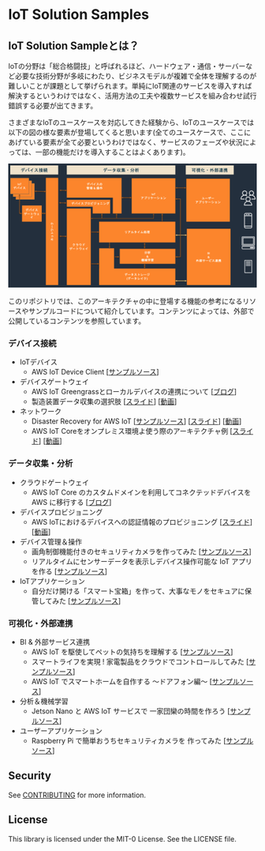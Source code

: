 # IoT Solution Samples

## IoT Solution Sampleとは？

IoTの分野は「総合格闘技」と呼ばれるほど、ハードウェア・通信・サーバーなど必要な技術分野が多岐にわたり、ビジネスモデルが複雑で全体を理解するのが難しいことが課題として挙げられます。単純にIoT関連のサービスを導入すれば解決するというわけではなく、活用方法の工夫や複数サービスを組み合わせ試行錯誤する必要が出てきます。

さまざまなIoTのユースケースを対応してきた経験から、IoTのユースケースでは以下の図の様な要素が登場してくると思います(全てのユースケースで、ここにあげている要素が全て必要というわけではなく、サービスのフェーズや状況によっては、一部の機能だけを導入することはよくあります)。

![IoTの概念的なアーキテクチャ](IoTArchitecture.png)

このリポジトリでは、このアーキテクチャの中に登場する機能の参考になるリソースやサンプルコードについて紹介しています。コンテンツによっては、外部で公開しているコンテンツを参照しています。

### デバイス接続

- IoTデバイス
  - AWS IoT Device Client [[サンプルソース](https://github.com/awslabs/aws-iot-device-client)]
- デバイスゲートウェイ
  - AWS IoT Greengrassとローカルデバイスの連携について [[ブログ](https://aws.amazon.com/jp/blogs/news/implementing-local-client-devices-with-aws-iot-greengrass/)]
  - 製造装置データ収集の選択肢 [[スライド](https://pages.awscloud.com/rs/112-TZM-766/images/EV_aws-iot-deep-dive-5-915-topic2_Sep-2021.pdf)] [[動画](https://youtu.be/AGTZTqt7An8)]
- ネットワーク
  - Disaster Recovery for AWS IoT [[サンプルソース](https://aws.amazon.com/jp/solutions/implementations/disaster-recovery-for-aws-iot/)] [[スライド](https://www.slideshare.net/AmazonWebServicesJapan/03aws-iotdr)] [[動画](https://youtu.be/d6clolYKF-E)]
  - AWS IoT Coreをオンプレミス環境よ使う際のアーキテクチャ例 [[スライド](https://pages.awscloud.com/rs/112-TZM-766/images/EV_aws-iot-deep-dive-5-915-topic3_Sep-2021.pdf)] [[動画](https://youtu.be/4LOThx3Pd7A)]

### データ収集・分析

- クラウドゲートウェイ
  - AWS IoT Core のカスタムドメインを利用してコネクテッドデバイスを AWS に移行する [[ブログ](https://aws.amazon.com/jp/blogs/news/migrating-devices-aws-iot-custom-domains/)]
- デバイスプロビジョニング
  - AWS IoTにおけるデバイスへの認証情報のプロビジョニング [[スライド](https://pages.awscloud.com/rs/112-TZM-766/images/EV_iot-deepdive-aws2_Sep-2020.pdf)] [[動画](https://youtu.be/gcJwNEQ2eLY)]
- デバイス管理＆操作
  - 画角制御機能付きのセキュリティカメラを作ってみた [[サンプルソース](https://aws.amazon.com/jp/builders-flash/202109/angle-control-camera/)]
  - リアルタイムにセンサーデータを表示しデバイス操作可能な IoT アプリを作る [[サンプルソース](https://aws.amazon.com/jp/builders-flash/202103/m5sticc-remote-control/)]
- IoTアプリケーション
  - 自分だけ開ける「スマート宝箱」を作って、大事なモノをセキュアに保管してみた [[サンプルソース](https://aws.amazon.com/jp/builders-flash/202101/smart-treasure-box/)]

### 可視化・外部連携

- BI & 外部サービス連携
  - AWS IoT を駆使してペットの気持ちを理解する [[サンプルソース](https://aws.amazon.com/jp/builders-flash/202105/smart-pet-communication/)]
  - スマートライフを実現 ! 家電製品をクラウドでコントロールしてみた [[サンプルソース](https://aws.amazon.com/jp/builders-flash/202102/control-smart-home-appliance/)]
  - AWS IoT でスマートホームを自作する 〜ドアフォン編〜 [[サンプルソース](https://aws.amazon.com/jp/builders-flash/202004/smart-home/)]
- 分析＆機械学習
  - Jetson Nano と AWS IoT サービスで 一家団欒の時間を作ろう [[サンプルソース](https://aws.amazon.com/jp/builders-flash/202009/iot-greengrass-family/)]
- ユーザーアプリケーション
  - Raspberry Pi で簡単おうちセキュリティカメラを 作ってみた [[サンプルソース](https://aws.amazon.com/jp/builders-flash/202010/raspi-security-camera/)]

## Security

See [CONTRIBUTING](CONTRIBUTING.md#security-issue-notifications) for more information.

## License

This library is licensed under the MIT-0 License. See the LICENSE file.

